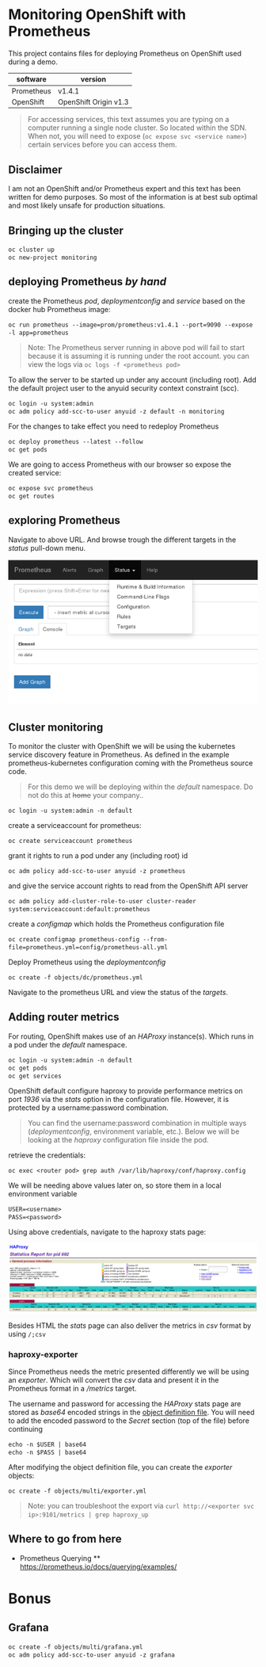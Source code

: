 # Monitoring OpenShift with Prometheus

This project contains files for deploying Prometheus on OpenShift used during a demo.

| software        | version                  |
|-----------------|--------------------------|
|Prometheus       | v1.4.1                   |
|OpenShift        | OpenShift Origin v1.3    |

> For accessing services, this text assumes you are typing on a computer running a single node cluster.
> So located within the SDN.
> When not, you will need to expose (`oc expose svc <service name>`) certain services before you can access them.

## Disclaimer

I am not an OpenShift and/or Prometheus expert and this text has been written for demo purposes.
So most of the information is at best sub optimal and most likely unsafe for production situations.

## Bringing up the cluster

```code
oc cluster up
oc new-project monitoring
```

## deploying Prometheus  *by hand*

create the Prometheus *pod*, *deploymentconfig* and *service* based on the docker hub Prometheus image:

```code
oc run prometheus --image=prom/prometheus:v1.4.1 --port=9090 --expose -l app=prometheus
```

> Note: The Prometheus server running in above pod will fail to start because it is assuming it is running under the root account.
> you can view the logs via `oc logs -f <prometheus pod>`

To allow the server to be started up under any account (including root).
Add the default project user to the anyuid security context constraint (scc).

```code
oc login -u system:admin
oc adm policy add-scc-to-user anyuid -z default -n monitoring
```

For the changes to take effect you need to redeploy Prometheus

```code
oc deploy prometheus --latest --follow
oc get pods
``` 

We are going to access Prometheus with our browser so expose the created service:

```code
oc expose svc prometheus
oc get routes
```

## exploring Prometheus

Navigate to above URL.
And browse trough the different targets in the *status* pull-down menu.

![prometheus screenshot](/screenshots/prometheus-screenshot-1.png)

## Cluster monitoring

To monitor the cluster with OpenShift we will be using the kubernetes service discovery feature in Prometheus.
As defined in the example prometheus-kubernetes configuration coming with the Prometheus source code.

> For this demo we will be deploying within the *default* namespace.
> Do not do this at ~~home~~ your company..

```code
oc login -u system:admin -n default
```

create a serviceaccount for prometheus:
```code
oc create serviceaccount prometheus
```

grant it rights to run a pod under any (including root) id
```code
oc adm policy add-scc-to-user anyuid -z prometheus
```

and give the service account rights to read from the OpenShift API server
```code
oc adm policy add-cluster-role-to-user cluster-reader system:serviceaccount:default:prometheus
```

create a *configmap* which holds the Prometheus configuration file

```code
oc create configmap prometheus-config --from-file=prometheus.yml=config/prometheus-all.yml
```

Deploy Prometheus using the *deploymentconfig*

```code
oc create -f objects/dc/prometheus.yml
```

Navigate to the prometheus URL and view the status of the *targets*.

## Adding router metrics

For routing, OpenShift makes use of an *HAProxy* instance(s).
Which runs in a pod under the *default* namespace.

```code
oc login -u system:admin -n default
oc get pods
oc get services
```

OpenShift default configure haproxy to provide performance metrics on port *1936* via the *stats* option in the configuration file.
However, it is protected by a username:password combination.

> You can find the username:password combination in multiple ways (*deploymentconfig*, environment variable, etc.).
> Below we will be looking at the *haproxy* configuration file inside the pod.

retrieve the credentials:

```code
oc exec <router pod> grep auth /var/lib/haproxy/conf/haproxy.config
```

We will be needing above values later on, so store them in a local environment variable

```code
USER=<username>
PASS=<password>
```

Using above credentials, navigate to the haproxy stats page:

![haproxy statistics screenshot](/screenshots/haproxy-stats-screenshot.png)

Besides HTML the *stats* page can also deliver the metrics in *csv* format by using `/;csv`

### haproxy-exporter

Since Prometheus needs the metric presented differently we will be using an *exporter*. Which will convert the *csv* data and present it in the Prometheus format in a */metrics* target.

The username and password for accessing the *HAProxy* stats page are stored as *base64* encoded strings in the [object definition file](/objects/multi/exporter.yml).
You will need to add the encoded password to the *Secret* section (top of the file) before continuing

```code
echo -n $USER | base64
echo -n $PASS | base64
```

After modifying the object definition file, you can create the *exporter* objects:

```code
oc create -f objects/multi/exporter.yml
```

> Note: you can troubleshoot the export via `curl http://<exporter svc ip>:9101/metrics | grep haproxy_up`

## Where to go from here

* Prometheus Querying
** https://prometheus.io/docs/querying/examples/


# Bonus

## Grafana

```code
oc create -f objects/multi/grafana.yml
oc adm policy add-scc-to-user anyuid -z grafana
```
